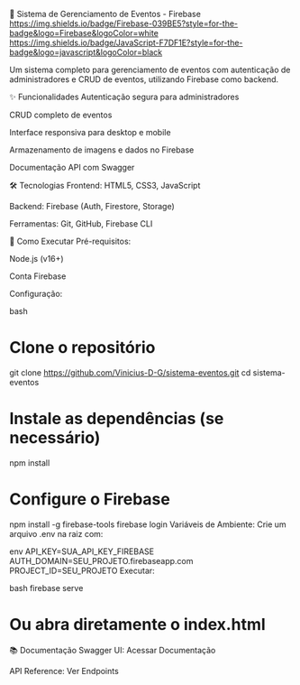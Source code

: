 📝 Sistema de Gerenciamento de Eventos - Firebase
https://img.shields.io/badge/Firebase-039BE5?style=for-the-badge&logo=Firebase&logoColor=white
https://img.shields.io/badge/JavaScript-F7DF1E?style=for-the-badge&logo=javascript&logoColor=black

Um sistema completo para gerenciamento de eventos com autenticação de administradores e CRUD de eventos, utilizando Firebase como backend.

✨ Funcionalidades
Autenticação segura para administradores

CRUD completo de eventos

Interface responsiva para desktop e mobile

Armazenamento de imagens e dados no Firebase

Documentação API com Swagger

🛠️ Tecnologias
Frontend: HTML5, CSS3, JavaScript

Backend: Firebase (Auth, Firestore, Storage)

Ferramentas: Git, GitHub, Firebase CLI

🚀 Como Executar
Pré-requisitos:

Node.js (v16+)

Conta Firebase

Configuração:

bash
# Clone o repositório
git clone https://github.com/Vinicius-D-G/sistema-eventos.git
cd sistema-eventos

# Instale as dependências (se necessário)
npm install

# Configure o Firebase
npm install -g firebase-tools
firebase login
Variáveis de Ambiente:
Crie um arquivo .env na raiz com:

env
API_KEY=SUA_API_KEY_FIREBASE
AUTH_DOMAIN=SEU_PROJETO.firebaseapp.com
PROJECT_ID=SEU_PROJETO
Executar:

bash
firebase serve
# Ou abra diretamente o index.html
📚 Documentação
Swagger UI: Acessar Documentação

API Reference: Ver Endpoints

